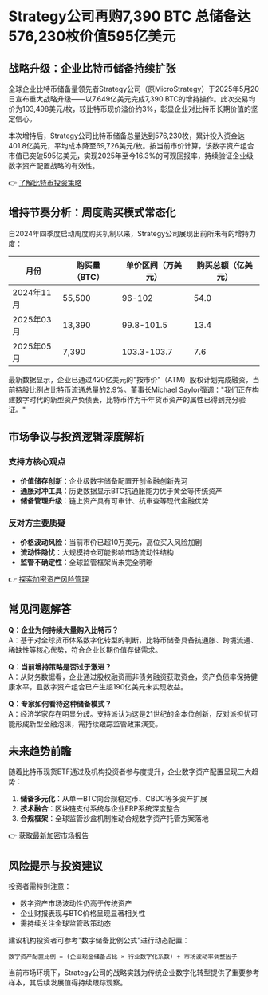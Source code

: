 # Strategy公司再购7,390 BTC 总储备达576,230枚价值595亿美元

## 战略升级：企业比特币储备持续扩张

全球企业比特币储备量领先者Strategy公司（原MicroStrategy）于2025年5月20日宣布重大战略升级——以7.649亿美元完成7,390 BTC的增持操作。此次交易均价为103,498美元/枚，较比特币现价溢价约3%，彰显企业对比特币长期价值的坚定信心。

本次增持后，Strategy公司比特币储备总量达到576,230枚，累计投入资金达401.8亿美元，平均成本降至69,726美元/枚。按当前市价计算，该数字资产组合市值已突破595亿美元，实现2025年至今16.3%的可观回报率，持续验证企业级数字资产配置战略的有效性。

👉 [了解比特币投资策略](https://bit.ly/okx_welcome)

## 增持节奏分析：周度购买模式常态化

自2024年四季度启动周度购买机制以来，Strategy公司展现出前所未有的增持力度：

| 月份       | 购买量（BTC） | 单价区间（万美元） | 购买总额（亿美元） |
|------------|----------------|---------------------|---------------------|
| 2024年11月 | 55,500         | 96-102              | 54.0                |
| 2025年03月 | 13,390         | 99.8-101.5          | 13.4                |
| 2025年05月 | 7,390          | 103.3-103.7         | 7.6                 |

最新数据显示，企业已通过420亿美元的"按市价"（ATM）股权计划完成融资，当前持股比例占比特币流通总量的2.9%。董事长Michael Saylor强调："我们正在构建数字时代的新型资产负债表，比特币作为千年货币资产的属性已得到充分验证。"

## 市场争议与投资逻辑深度解析

### 支持方核心观点
- **价值储存创新**：企业级数字储备配置开创金融创新先河
- **通胀对冲工具**：历史数据显示BTC抗通胀能力优于黄金等传统资产
- **储备管理升级**：链上资产具有可审计、抗审查等现代金融优势

### 反对方主要质疑
- **价格波动风险**：当前市价已超10万美元，高位买入风险加剧
- **流动性隐忧**：大规模持仓可能影响市场流动性结构
- **监管不确定性**：全球监管框架尚未完全明晰

👉 [探索加密资产风险管理](https://bit.ly/okx_welcome)

## 常见问题解答

**Q：企业为何持续大量购入比特币？**  
A：基于对全球货币体系数字化转型的判断，比特币储备具备抗通胀、跨境流通、稀缺性等核心优势，符合企业长期价值存储需求。

**Q：当前增持策略是否过于激进？**  
A：从财务数据看，企业通过股权融资而非债务融资获取资金，资产负债率保持健康水平，且数字资产组合已产生超190亿美元未实现收益。

**Q：专家如何看待这种储备模式？**  
A：经济学家存在明显分歧。支持派认为这是21世纪的金本位创新，反对派担忧可能形成新型金融泡沫，需持续跟踪监管政策演变。

## 未来趋势前瞻

随着比特币现货ETF通过及机构投资者参与度提升，企业数字资产配置呈现三大趋势：
1. **储备多元化**：从单一BTC向合规稳定币、CBDC等多资产扩展
2. **技术融合**：区块链支付系统与企业ERP系统深度整合
3. **合规框架**：全球监管沙盒机制推动合规数字资产托管方案落地

👉 [获取最新加密市场报告](https://bit.ly/okx_welcome)

## 风险提示与投资建议

投资者需特别注意：
- 数字资产市场波动性仍高于传统资产
- 企业财报表现与BTC价格呈现显著相关性
- 需持续关注全球监管政策动态

建议机构投资者可参考"数字储备比例公式"进行动态配置：
```
数字资产配置比例 = (企业现金储备占比 × 行业数字化系数) ÷ 市场波动率调整因子
```

当前市场环境下，Strategy公司的战略实践为传统企业数字化转型提供了重要参考样本，其后续发展值得持续跟踪观察。